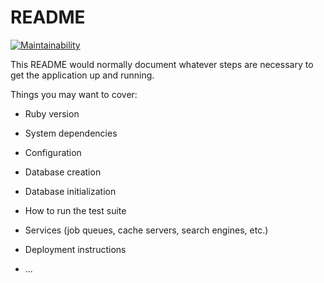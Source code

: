 # README

[![Maintainability](https://api.codeclimate.com/v1/badges/4d26f300cd2d0855f6ff/maintainability)](https://codeclimate.com/github/MaurisLucis/cue-to-cue-dryrun/maintainability)

This README would normally document whatever steps are necessary to get the
application up and running.

Things you may want to cover:

* Ruby version

* System dependencies

* Configuration

* Database creation

* Database initialization

* How to run the test suite

* Services (job queues, cache servers, search engines, etc.)

* Deployment instructions

* ...
